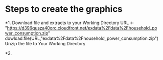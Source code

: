 # Steps to create the graphics

*1. Download file and extracts to your Working Directory
URL <- "https://d396qusza40orc.cloudfront.net/exdata%2Fdata%2Fhousehold_power_consumption.zip"
dowload.file(URL,"exdata%2Fdata%2Fhousehold_power_consumption.zip")
Unzip the file to Your Working Directory

*2.
